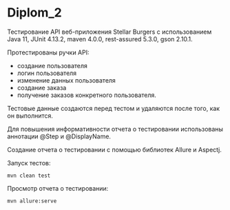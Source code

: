 ﻿# Diplom_2

Тестирование API веб-приложения Stellar Burgers с использованием Java 11, JUnit 4.13.2, maven 4.0.0, rest-assured 5.3.0, gson 2.10.1.

Протестированы ручки API: 
- создание пользователя
- логин пользователя
- изменение данных пользователя
- создание заказа
- получение заказов конкретного пользователя.

Тестовые данные создаются перед тестом и удаляются после того, как он выполнится.

Для повышения информативности отчета о тестировании использованы аннотации @Step и @DisplayName.

Создание отчета о тестировании с помощью библиотек Allure и Aspectj.

Запуск тестов:
```shell
mvn clean test
```

Просмотр отчета о тестировании:

```shell
mvn allure:serve
```
